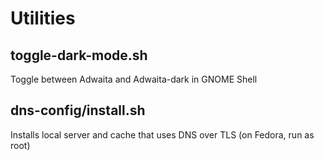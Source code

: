 # Utilities

## toggle-dark-mode.sh
Toggle between Adwaita and Adwaita-dark in GNOME Shell

## dns-config/install.sh
Installs local server and cache that uses DNS over TLS (on Fedora, run as root)
